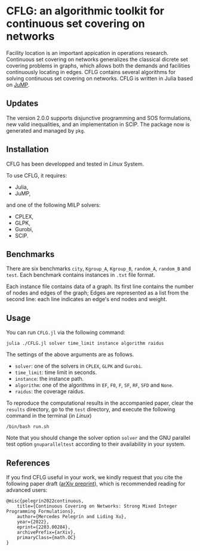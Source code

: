 

# CFLG: an algorithmic toolkit for continuous set covering on networks

Facility location is an important appication in operations research.  Continuous set covering on networks generalizes the classical dicrete set covering problems in graphs, which allows both the demands and facilities continuously locating in edges.
CFLG contains several algorithms for solving continuous set covering on networks. CFLG is written in Julia based on [JuMP](https://jump.dev/JuMP.jl/stable/installation/).

## Updates
The version 2.0.0 supports disjunctive programming and SOS formulations, new valid inequalities, and an implementation in SCIP.
The package now is generated and managed by `pkg`.


## Installation
CFLG has been developped and tested in *Linux* System. 

To use CFLG, it requires:
- Julia,
- JuMP,

and one of the following MILP solvers:
- CPLEX,
- GLPK,
- Gurobi,
- SCIP.



## Benchmarks
There are six benchmarks `city`, `Kgroup_A`, `Kgroup_B`, `random_A`, `random_B` and `test`. Each benchmark contains instances in `.txt` file format.

Each instance file contains data of a graph. Its first line contains the number of nodes and edges of the graph; Edges are represented as a list from the second line: each line indicates an edge's end nodes and weight.  

## Usage

You can run `CFLG.jl`  via the following command:
```
julia ./CFLG.jl solver time_limit instance algorithm raidus
```

The settings of the above arguments are as follows.
  * `solver`: one of the solvers in `CPLEX`, `GLPK` and `Gurobi`.
  * `time_limit`:  time limit in seconds.
  * `instance`:  the instance path.
  * `algorithm`: one of the algorithms in `EF`, `F0`, `F`, `SF`, `RF`, `SFD` and `None`.
  * `raidus`: the coverage raidus.

To reproduce the computational results in the accompanied paper, clear the `results` directory, go to the `test` directory, and execute the following command in the terminal (in *Linux*)
```
/bin/bash run.sh
```
Note that you should change the solver option `solver` and the GNU parallel test option `gnuparalleltest` according to their availability in your system.



## References

If you find CFLG useful in your work, we kindly request that you cite the following paper draft ([arXiv preprint](https://arxiv.org/abs/2203.00284)), which is recommended reading for advanced users:

    @misc{pelegrín2022continuous,
        title={Continuous Covering on Networks: Strong Mixed Integer Programming Formulations}, 
        author={Mercedes Pelegrín and Liding Xu},
        year={2022},
        eprint={2203.00284},
        archivePrefix={arXiv},
        primaryClass={math.OC}
    }


